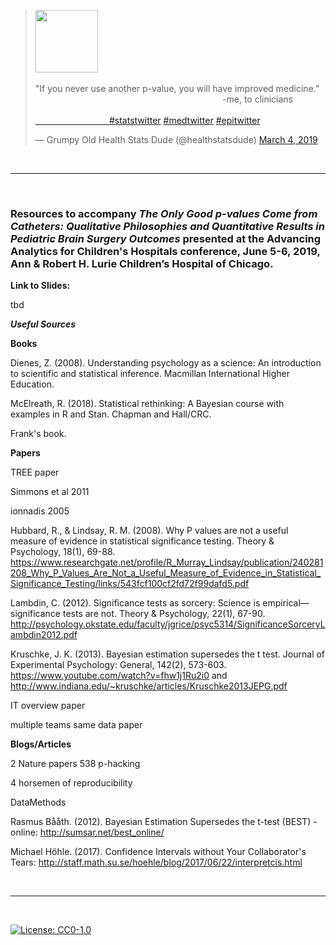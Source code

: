 
<blockquote class="twitter-tweet" data-lang="en"><img src="https://pbs.twimg.com/profile_images/1083094377998704640/02gw2u3X_400x400.jpg" width="100", height="100><p lang="en" dir="ltr"><br><br> "If you never use another p-value, you will have improved medicine.” <br>&nbsp; &nbsp; &nbsp; &nbsp; &nbsp; &nbsp; &nbsp; &nbsp; &nbsp; &nbsp; &nbsp; &nbsp; &nbsp; &nbsp; &nbsp; &nbsp; &nbsp; &nbsp; &nbsp; &nbsp; &nbsp; &nbsp; &nbsp; &nbsp; &nbsp; &nbsp; &nbsp; &nbsp; &nbsp; &nbsp; &nbsp;  &nbsp; &nbsp; &nbsp; &nbsp; &nbsp; &nbsp; &nbsp;  -me, to clinicians <br><br>  <a href="https://twitter.com/hashtag/statstwitter?src=hash&amp;ref_src=twsrc%5Etfw"> &nbsp; &nbsp; &nbsp; &nbsp; &nbsp; &nbsp; &nbsp; &nbsp; &nbsp; &nbsp; &nbsp; &nbsp; &nbsp; &nbsp; &nbsp; #statstwitter</a> <a href="https://twitter.com/hashtag/medtwitter?src=hash&amp;ref_src=twsrc%5Etfw">#medtwitter</a> <a href="https://twitter.com/hashtag/epitwitter?src=hash&amp;ref_src=twsrc%5Etfw">#epitwitter</a></p>&mdash; Grumpy Old Health Stats Dude (@healthstatsdude) <a href="https://twitter.com/healthstatsdude/status/1102442635233382400?ref_src=twsrc%5Etfw">March 4, 2019</a></blockquote>

<br>  
<hr>  
<br>  

<h3>Resources to accompany <i>The Only Good p-values Come from Catheters: Qualitative Philosophies and Quantitative Results in Pediatric Brain Surgery Outcomes</i> presented at the <b>Advancing Analytics for Children's Hospitals</b> conference, June 5-6, 2019, Ann & Robert H. Lurie Children’s Hospital of Chicago.</h3>    

**Link to Slides:**

tbd

***Useful Sources***  



**Books**  

Dienes, Z. (2008). Understanding psychology as a science: An introduction to scientific and statistical inference. Macmillan International Higher Education.  

McElreath, R. (2018). Statistical rethinking: A Bayesian course with examples in R and Stan. Chapman and Hall/CRC.

Frank's book. 


**Papers**  

TREE paper

Simmons et al 2011

ionnadis 2005


Hubbard, R., & Lindsay, R. M. (2008). Why P values are not a useful measure of evidence in statistical significance testing. Theory & Psychology, 18(1), 69-88. https://www.researchgate.net/profile/R_Murray_Lindsay/publication/240281208_Why_P_Values_Are_Not_a_Useful_Measure_of_Evidence_in_Statistical_Significance_Testing/links/543fcf100cf2fd72f99dafd5.pdf


Lambdin, C. (2012). Significance tests as sorcery: Science is empirical—significance tests are not. Theory & Psychology, 22(1), 67-90. http://psychology.okstate.edu/faculty/jgrice/psyc5314/SignificanceSorceryLambdin2012.pdf


Kruschke, J. K. (2013). Bayesian estimation supersedes the t test. Journal of Experimental Psychology: General, 142(2), 573-603. https://www.youtube.com/watch?v=fhw1j1Ru2i0 and http://www.indiana.edu/~kruschke/articles/Kruschke2013JEPG.pdf


IT overview paper


multiple teams same data paper



**Blogs/Articles** 

2 Nature papers
538 p-hacking

4 horsemen of reproducibility


DataMethods

Rasmus Bååth. (2012). Bayesian Estimation Supersedes the t-test (BEST) - online: http://sumsar.net/best_online/

Michael Höhle. (2017). Confidence Intervals without Your Collaborator's Tears: http://staff.math.su.se/hoehle/blog/2017/06/22/interpretcis.html



<br>
<hr> 
<br> 

[![License: CC0-1.0](https://www.fairkom.eu/sites/default/files/styles/article_full/public/images/cc0-300x169.png)](http://creativecommons.org/publicdomain/zero/1.0/)
